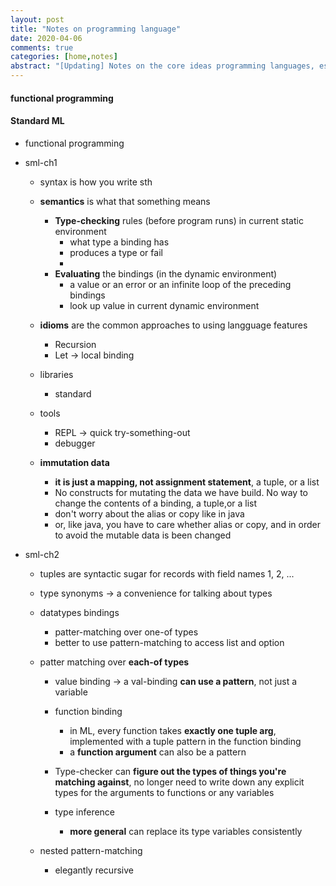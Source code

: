 ```yaml
---
layout: post
title: "Notes on programming language"
date: 2020-04-06
comments: true
categories: [home,notes]
abstract: "[Updating] Notes on the core ideas programming languages, especially on functional programming"
---
```


#### functional programming

#### Standard ML
  * functional programming

  * sml-ch1
    - syntax is how you write sth
    - **semantics** is what that something means
      + **Type-checking** rules (before program runs) in current static environment
        - what type a binding has
        - produces a type or fail
        -
      + **Evaluating** the bindings (in the dynamic environment)
        - a value or an error or an infinite loop of the preceding bindings
        - look up value in current dynamic environment

    - **idioms** are the common approaches to using langguage features
      + Recursion
      + Let -> local binding

    - libraries
      + standard

    - tools
      + REPL  -> quick try-something-out
      + debugger

    - **immutation data**
      + **it is just a mapping, not assignment statement**, a tuple, or a list
      + No constructs for mutating the data we have build. No way to change the contents of a binding, a tuple,or a list
      + don't worry about the alias or copy like in java
      + or, like java, you have to care whether alias or copy, and in order to avoid the mutable data is been changed

  * sml-ch2
    - tuples are syntactic sugar for records with field names 1, 2, ...

    - type synonyms -> a convenience for talking about types
    - datatypes bindings
      + patter-matching over one-of types
      + better to use pattern-matching to access list and option

    - patter matching over **each-of types**
      + value binding -> a val-binding **can use a pattern**, not just a variable
      + function binding
        - in ML, every function takes **exactly one tuple arg**, implemented with a tuple pattern in the function binding
        - a **function argument** can also be a pattern

      + Type-checker can **figure out the types of things you're matching against**,
      no longer need to write down any explicit types for the arguments to functions or any variables

      + type inference
        - **more general** can replace its type variables consistently

    - nested pattern-matching
      + elegantly recursive
